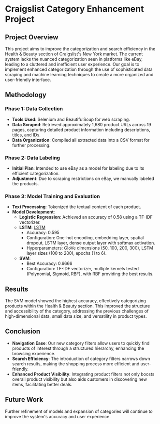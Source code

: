 # Craigslist Category Enhancement Project

## Project Overview

This project aims to improve the categorization and search efficiency in the Health & Beauty section of Craigslist's New York market. The current system lacks the nuanced categorization seen in platforms like eBay, leading to a cluttered and inefficient user experience. Our goal is to implement enhanced categorization through the use of sophisticated data scraping and machine learning techniques to create a more organized and user-friendly interface.

## Methodology

### Phase 1: Data Collection

- **Tools Used**: Selenium and BeautifulSoup for web scraping.
- **Data Scraped**: Retrieved approximately 1,680 product URLs across 19 pages, capturing detailed product information including descriptions, titles, and IDs.
- **Data Organization**: Compiled all extracted data into a CSV format for further processing.

### Phase 2: Data Labeling

- **Initial Plan**: Intended to use eBay as a model for labeling due to its efficient categorization.
- **Adjustment**: Due to scraping restrictions on eBay, we manually labeled the products.

### Phase 3: Model Training and Evaluation

- **Text Processing**: Tokenized the textual content of each product.
- **Model Development**:
  - **Logistic Regression**: Achieved an accuracy of 0.58 using a TF-IDF vectorizer.
  - **LSTM**: [LSTM](Categorization_LSTM.ipynb)
    - Accuracy: 0.595
    - Configuration: One-hot encoding, embedding layer, spatial dropout, LSTM layer, dense output layer with softmax activation.
    - Hyperparameters: GloVe dimensions (50, 100, 200, 300), LSTM layer sizes (100 to 200), epochs (1 to 6).
  - **SVM**:
    - Best Accuracy: 0.6666
    - Configuration: TF-IDF vectorizer, multiple kernels tested (Polynomial, Sigmoid, RBF), with RBF providing the best results.

## Results

The SVM model showed the highest accuracy, effectively categorizing products within the Health & Beauty section. This improved the structure and accessibility of the category, addressing the previous challenges of high-dimensional data, small data size, and versatility in product types.

## Conclusion

- **Navigation Ease**: Our new category filters allow users to quickly find products of interest through a structured hierarchy, enhancing the browsing experience.
- **Search Efficiency**: The introduction of category filters narrows down search results, making the shopping process more efficient and user-friendly.
- **Enhanced Product Visibility**: Integrating product filters not only boosts overall product visibility but also aids customers in discovering new items, facilitating better deals.

## Future Work

Further refinement of models and expansion of categories will continue to improve the system's accuracy and user experience.
